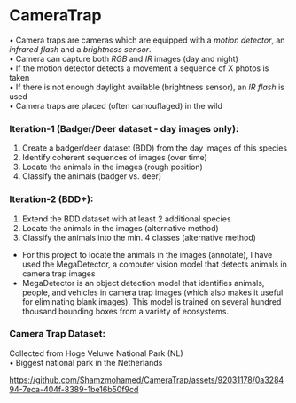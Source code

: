 # CameraTrap 
• Camera traps are cameras which are equipped with a _motion detector_, an _infrared flash_ and a _brightness sensor_.  
• Camera can capture both _RGB_ and _IR_ images (day and night)  
• If the motion detector detects a movement a sequence of X photos is taken  
• If there is not enough daylight available (brightness sensor), an _IR flash_ is used  
• Camera traps are placed (often camouflaged) in the wild  
### Iteration-1 (Badger/Deer dataset - day images only):
1. Create a badger/deer dataset (BDD) from the day images of this species
2. Identify coherent sequences of images (over time) 
3. Locate the animals in the images (rough position)
4. Classify the animals (badger vs. deer)  
### Iteration-2 (BDD+):
1. Extend the BDD dataset with at least 2 additional species
2. Locate the animals in the images (alternative method)
3. Classify the animals into the min. 4 classes (alternative method)
- For this project to locate the animals in the images (annotate), I have used the MegaDetector, a computer vision model that detects animals in camera trap images
- MegaDetector is an object detection model that identifies animals, people, and vehicles in camera trap images (which also makes it useful for eliminating blank images). This model is trained on several hundred thousand bounding boxes from a variety of ecosystems.  
### Camera Trap Dataset: 
Collected from Hoge Veluwe National Park (NL)  
• Biggest national park in the Netherlands


https://github.com/Shamzmohamed/CameraTrap/assets/92031178/0a328494-7eca-404f-8389-1be16b50f9cd


